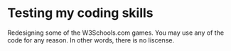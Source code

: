 # Testing my coding skills
Redesigning some of the W3Schools.com games.
You may use any of the code for any reason.
In other words, there is no liscense.
